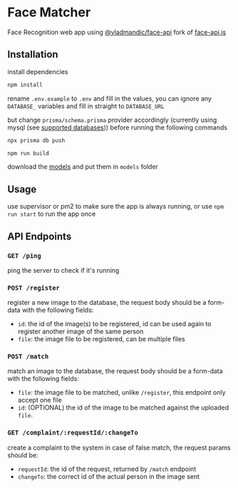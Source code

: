 # Face Matcher

Face Recognition web app using [@vladmandic/face-api](https://github.com/vladmandic/face-api) fork of [face-api.js](https://github.com/justadudewhohacks/face-api.js)

## Installation

install dependencies

```bash
npm install
```

rename `.env.example` to `.env` and fill in the values, you can ignore any `DATABASE_` variables and fill in straight to `DATABASE_URL`

but change `prisma/schema.prisma` provider accordingly (currently using mysql (see [supported databases](https://www.prisma.io/docs/reference/database-reference/supported-databases))) before running the following commands

```bash
npx prisma db push

npm run build
```

download the [models](https://github.com/vladmandic/face-api/tree/master/model) and put them in `models` folder

## Usage

use supervisor or pm2 to make sure the app is always running, or use `npm run start` to run the app once

## API Endpoints

### `GET /ping`

ping the server to check if it's running

### `POST /register`

register a new image to the database, the request body should be a form-data with the following fields:

- `id`: the id of the image(s) to be registered, id can be used again to register another image of the same person
- `file`: the image file to be registered, can be multiple files

### `POST /match`

match an image to the database, the request body should be a form-data with the following fields:

- `file`: the image file to be matched, unlike `/register`, this endpoint only accept one file
- `id`: (OPTIONAL) the id of the image to be matched against the uploaded `file`.

### `GET /complaint/:requestId/:changeTo`

create a complaint to the system in case of false match, the request params should be:

- `requestId`: the id of the request, returned by `/match` endpoint
- `changeTo`: the correct id of the actual person in the image sent
